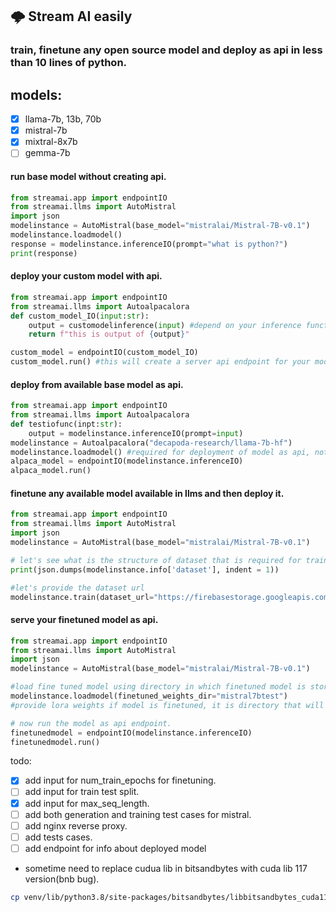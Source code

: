 ## 🌩️ Stream AI easily
### train, finetune any open source model and deploy as api in less than 10 lines of python.
## models:
- [x] llama-7b, 13b, 70b
- [x] mistral-7b
- [x] mixtral-8x7b
- [ ] gemma-7b

#### run base model without creating api.
```py
from streamai.app import endpointIO
from streamai.llms import AutoMistral
import json
modelinstance = AutoMistral(base_model="mistralai/Mistral-7B-v0.1")
modelinstance.loadmodel()
response = modelinstance.inferenceIO(prompt="what is python?")
print(response)
```

#### deploy your custom model with api.
```py
from streamai.app import endpointIO
from streamai.llms import Autoalpacalora
def custom_model_IO(input:str):
    output = customodelinference(input) #depend on your inference function, just need to return string output from it.
    return f"this is output of {output}"

custom_model = endpointIO(custom_model_IO)
custom_model.run() #this will create a server api endpoint for your model, at http://0.0.0.0:8000 see terminal logs for more info about endpoints
```
#### deploy from available base model as api.
```py
from streamai.app import endpointIO
from streamai.llms import Autoalpacalora
def testiofunc(inpt:str):
    output = modelinstance.inferenceIO(prompt=input)
modelinstance = Autoalpacalora("decapoda-research/llama-7b-hf")
modelinstance.loadmodel() #required for deployment of model as api, not required during finetuning.
alpaca_model = endpointIO(modelinstance.inferenceIO)
alpaca_model.run()
```
#### finetune any available model available in llms and then deploy it.
```py
from streamai.app import endpointIO
from streamai.llms import AutoMistral
import json
modelinstance = AutoMistral(base_model="mistralai/Mistral-7B-v0.1")

# let's see what is the structure of dataset that is required for training
print(json.dumps(modelinstance.info['dataset'], indent = 1))

#let's provide the dataset url
modelinstance.train(dataset_url="https://firebasestorage.googleapis.com/v0/b/pdf-analysis-saas.appspot.com/o/Other%2Fdataset.json", model_name="mistral7btest")
```
#### serve your finetuned model as api.
```py
from streamai.app import endpointIO
from streamai.llms import AutoMistral
import json
modelinstance = AutoMistral(base_model="mistralai/Mistral-7B-v0.1")

#load fine tuned model using directory in which finetuned model is stored.
modelinstance.loadmodel(finetuned_weights_dir="mistral7btest")
#provide lora weights if model is finetuned, it is directory that will be logged after traininig is done.

# now run the model as api endpoint.
finetunedmodel = endpointIO(modelinstance.inferenceIO)
finetunedmodel.run()
```
todo:
- [x] add input for num_train_epochs for finetuning.
- [ ] add input for train test split.
- [x] add input for max_seq_length.
- [ ] add both generation and training test cases for mistral.
- [ ] add nginx reverse proxy.
- [ ] add tests cases.
- [ ] add endpoint for info about deployed model

- sometime need to replace cudua lib in bitsandbytes with cuda lib 117 version(bnb bug).
```bash
cp venv/lib/python3.8/site-packages/bitsandbytes/libbitsandbytes_cuda117.so venv/lib/python3.8/site-packages/bitsandbytes/libbitsandbytes_cpu.so
```
